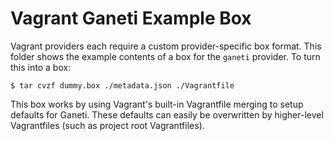 # Vagrant Ganeti Example Box

Vagrant providers each require a custom provider-specific box format.
This folder shows the example contents of a box for the `ganeti` provider.
To turn this into a box:

```
$ tar cvzf dummy.box ./metadata.json ./Vagrantfile
```

This box works by using Vagrant's built-in Vagrantfile merging to setup
defaults for Ganeti. These defaults can easily be overwritten by higher-level
Vagrantfiles (such as project root Vagrantfiles).
